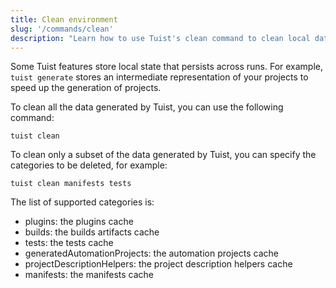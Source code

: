 ```yaml
---
title: Clean environment
slug: '/commands/clean'
description: "Learn how to use Tuist's clean command to clean local data generated by Tuist for your projects"
---
```


Some Tuist features store local state that persists across runs.
For example, `tuist generate` stores an intermediate representation of your projects to speed up the generation of projects.

To clean all the data generated by Tuist, you can use the following command:

```
tuist clean
```

To clean only a subset of the data generated by Tuist, you can specify the categories to be deleted, for example:

```
tuist clean manifests tests
```

The list of supported categories is:
 - plugins: the plugins cache
 - builds: the builds artifacts cache
 - tests: the tests cache
 - generatedAutomationProjects: the automation projects cache
 - projectDescriptionHelpers: the project description helpers cache
 - manifests: the manifests cache
 